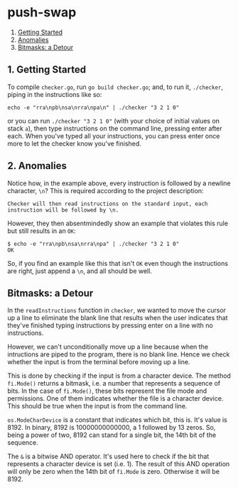 # push-swap

1. [Getting Started](#1-getting-started)
2. [Anomalies](#1-audit)
3. [Bitmasks: a Detour](#-bitmasks:-a-detour)

## 1. Getting Started

To compile `checker.go`, run `go build checker.go`; and, to run it, `./checker`, piping in the instructions like so:

```
echo -e "rra\npb\nsa\nrra\npa\n" | ./checker "3 2 1 0"
```

or you can run `./checker "3 2 1 0"` (with your choice of initial values on stack `a`), then type instructions on the command line, pressing enter after each. When you've typed all your instructions, you can press enter once more to let the checker know you've finished.

## 2. Anomalies

Notice how, in the example above, every instruction is followed by a newline character, `\n`? This is required according to the project description:

```
Checker will then read instructions on the standard input, each instruction will be followed by \n.
```

However, they then absentmindedly show an example that violates this rule but still results in an `OK`:

```
$ echo -e "rra\npb\nsa\nrra\npa" | ./checker "3 2 1 0"
OK
```

So, if you find an example like this that isn't `OK` even though the instructions are right, just append a `\n`, and all should be well.

## Bitmasks: a Detour

In the `readInstructions` function in `checker`, we wanted to move the cursor up a line to eliminate the blank line that results when the user indicates that they've finished typing instructions by pressing enter on a line with no instructions.

However, we can't unconditionally move up a line because when the intructions are piped to the program, there is no blank line. Hence we check whether the input is from the terminal before moving up a line.

This is done by checking if the input is from a character device. The method `fi.Mode()` returns a bitmask, i.e. a number that represents a sequence of bits. In the case of `fi.Mode()`, these bits represent the file mode and permissions. One of them indicates whether the file is a character device. This should be true when the input is from the command line.

`os.ModeCharDevice` is a constant that indicates which bit, this is. It's value is 8192. In binary, 8192 is 10000000000000, a 1 followed by 13 zeros. So, being a power of two, 8192 can stand for a single bit, the 14th bit of the sequence.

The `&` is a bitwise AND operator. It's used here to check if the bit that represents a character device is set (i.e. 1). The result of this AND operation will only be zero when the 14th bit of `fi.Mode` is zero. Otherwise it will be 8192.
